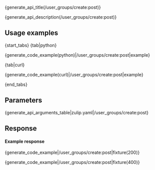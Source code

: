 {generate_api_title(/user_groups/create:post)}

{generate_api_description(/user_groups/create:post)}

## Usage examples

{start_tabs}
{tab|python}

{generate_code_example(python)|/user_groups/create:post|example}

{tab|curl}

{generate_code_example(curl)|/user_groups/create:post|example}

{end_tabs}

## Parameters

{generate_api_arguments_table|zulip.yaml|/user_groups/create:post}

## Response

#### Example response

{generate_code_example|/user_groups/create:post|fixture(200)}

{generate_code_example|/user_groups/create:post|fixture(400)}
